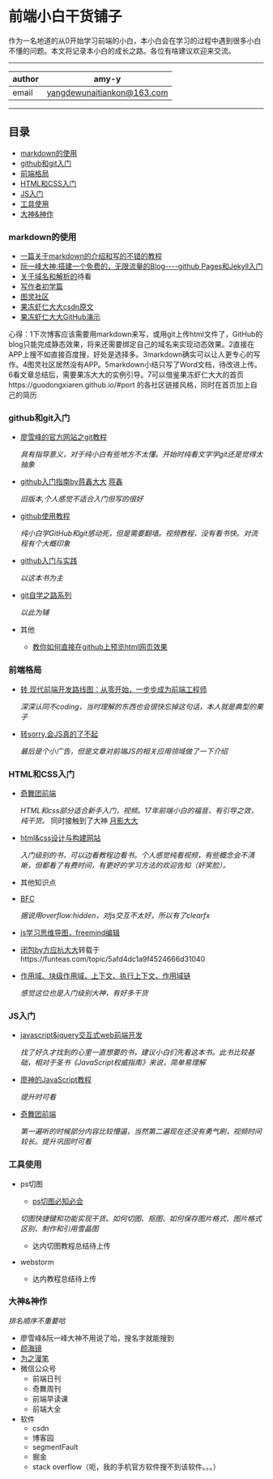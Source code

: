 前端小白干货铺子
======
作为一名地道的从0开始学习前端的小白，本小白会在学习的过程中遇到很多小白不懂的问题。本文将记录本小白的成长之路。各位有啥建议欢迎来交流。
***
|author|amy-y|
|---|---
|email|yangdewunaitiankon@163.com|
***
## 目录
* [markdown的使用](#markdown的使用)
* [github和git入门](#github和git入门)
* [前端格局](#前端格局)
* [HTML和CSS入门](#HTML和CSS入门)
* [JS入门](#JS入门)
* [工具使用](#工具使用)
* [大神&神作](#大神&神作)

### markdown的使用

* [一篇关于markdown的介绍和写的不错的教程](https://www.jianshu.com/p/1e402922ee32)
* [阮一峰大神:搭建一个免费的，无限流量的Blog----github Pages和Jekyll入门](http://www.ruanyifeng.com/blog/2012/08/blogging_with_jekyll.html)
* [关于域名和解析的](https://www.zybuluo.com/yiltoncent/note/240745)待看
* [写作者初学篇](https://www.jianshu.com/p/q81RER)
* [图灵社区](http://www.ituring.com.cn/article/775)
* [果冻虾仁大大csdn原文](https://blog.csdn.net/guodongxiaren/article/details/23690801)
* [果冻虾仁大大GitHub演示](https://github.com/guodongxiaren/README/)

心得：1下次博客应该需要用markdown来写，或用git上传html文件了，GitHub的blog只能完成静态效果，将来还需要绑定自己的域名来实现动态效果。2直接在APP上搜不如直接百度搜，好处是选择多。3markdown确实可以让人更专心的写作。4图灵社区居然没有APP。5markdown小结只写了Word文档，待改进上传。6看文章总结后，需要果冻大大的实例引导。7可以借鉴果冻虾仁大大的首页https://guodongxiaren.github.io/#port 的各社区链接风格，同时在首页加上自己的简历

### github和git入门

* [廖雪峰的官方网站之git教程](https://www.liaoxuefeng.com/wiki/0013739516305929606dd18361248578c67b8067c8c017b000)

  *具有指导意义，对于纯小白有些地方不太懂。开始时纯看文字学git还是觉得太抽象*
* [github入门指南by蒋鑫大大](http://www.worldhello.net/gotgit/) [蒋鑫](http://www.worldhello.net/gotgit/)

  *旧版本,个人感觉不适合入门但写的很好*
* [github使用教程](https://m.youtube.com/playlist?list=PL8LR_PrSuIRh57eeYlY9vhv9dRYmTsErB)

  *纯小白学GitHub和git感动死，但是需要翻墙。视频教程，没有看书快。对流程有个大概印象*
* [github入门与实践](http://e.dangdang.com/touch/products/1901077316.html?id=1901077316&mediaId=1901077316&mediaType=2&custId=l0H%2B4bi0etZwT0dhP5ziXQ%3D%3D&channelId=30000&from=singlemessage)

  *以这本书为主*
* [git自学之路系列](http://blog.csdn.net/KjunChen/article/details/51981302)

  *以此为辅*
* 其他

  * [教你如何直接在github上预览html网页效果](https://blog.csdn.net/qq_25479327/article/details/78778282)

### 前端格局
* [转 现代前端开发路线图：从零开始，一步步成为前端工程师](https://mp.weixin.qq.com/s/ZnZml8Imt6csGw0WcvTuMA)

   *深深认同不coding，当时理解的东西也会很快忘掉这句话，本人就是典型的栗子*
* [转sorry,会JS真的了不起](https://mp.weixin.qq.com/s/t-vjX2Kq8nAqfvxB9zv0LQ)

   *最后是个小广告，但是文章对前端JS的相关应用领域做了一下介绍*
### HTML和CSS入门

* [奇舞团前端](t.75team.com)

  *HTML和css部分适合新手入门，视频。17年前端小白的福音，有引导之效，纯干货。* 同时接触到了大神 [月影大大](https://www.h5jun.com/)
* [html&css设计与构建网站](http://m.tb.cn/h.3SmUgcS)

  *入门级别的书，可以边看教程边看书。个人感觉纯看视频，有些概念会不清晰，但都看了有费时间，有更好的学习方法的欢迎告知（奸笑脸）。*
* 其他知识点

 * [BFC](https://segmentfault.com/a/1190000013647777)
 
   *据说用overflow:hidden，对js交互不太好，所以有了clearfx*
 * [js学习思维导图，freemind编辑](https://mp.weixin.qq.com/s/jQ-TJevvLdWch7e9PrcQpg)
 * [闭包by方应杭大大](https://zhuanlan.zhihu.com/p/22486908)转载于https://funteas.com/topic/5afd4dc1a9f4524666d31040
 * [作用域、块级作用域、上下文、执行上下文、作用域链](https://funteas.com/topic/5afd4dbaa9f4524666d3103e)
 
   *感觉这位也是入门级别大神，有好多干货*

### JS入门

* [javascript&jquery交互式web前端开发](http://m.tb.cn/h.3SmUgcS)

  *找了好久才找到的心里一直想要的书，建议小白们先看这本书。此书比较基础，相对于圣书《JavaScript权威指南》来说，简单易理解*
* [廖神的JavaScript教程](https://www.liaoxuefeng.com/wiki/001434446689867b27157e896e74d51a89c25cc8b43bdb3000)

  *提升时可看*
* [奇舞团前端](t.75team.com)

  *第一遍听的时候部分内容比较懵逼，当然第二遍现在还没有勇气刷，视频时间较长。提升巩固时可看*
  
### 工具使用

* ps切图
  * [ps切图必知必会](https://juejin.im/entry/596048d86fb9a06ba14b98ad)
 
   *切图快捷键和功能实现干货。如何切图、抠图、如何保存图片格式、图片格式区别、制作和引用雪晶图*
  * 达内切图教程总结待上传
 
* webstorm

  * 达内教程总结待上传
 
### 大神&神作

 *排名顺序不重要哈*
* 廖雪峰&阮一峰大神不用说了哈，搜名字就能搜到
* [颜海镜](https://yanhaijing.com)
* [为之漫笔](http://lisongfeng.cn)
* 微信公众号
  * 前端日刊
  * 奇舞周刊
  * 前端早读课
  * 前端大全
* 软件
  * csdn
  * 博客园
  * segmentFault
  * 掘金
  * stack overflow（呃，我的手机官方软件搜不到该软件。。。）
